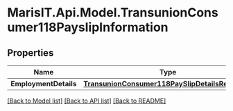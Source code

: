 
# MarisIT.Api.Model.TransunionConsumer118PayslipInformation

## Properties

Name | Type | Description | Notes
------------ | ------------- | ------------- | -------------
**EmploymentDetails** | [**TransunionConsumer118PaySlipDetailsResponse**](TransunionConsumer118PaySlipDetailsResponse.md) |  | [optional] 

[[Back to Model list]](../README.md#documentation-for-models)
[[Back to API list]](../README.md#documentation-for-api-endpoints)
[[Back to README]](../README.md)

